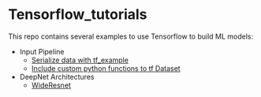 # Tensorflow_tutorials

This repo contains several examples to use Tensorflow to build ML models:
+ Input Pipeline
  + [Serialize data with tf_example](https://colab.research.google.com/drive/1WGiTBlDsVNDBbVry2b5oEPsySkVQwYre#scrollTo=3n3bV482_laS)
  + [Include custom python functions to tf Dataset](https://colab.research.google.com/drive/1ybJ8c6RnNsHrRe7wDnoh0fNV5SZiu8PE)
+ DeepNet Architectures
  + [WideResnet](https://colab.research.google.com/drive/1JELSUpxEcSMaxgtxFXJGSCRUlii3vIYy#scrollTo=5yqC6eMfZg1B)
